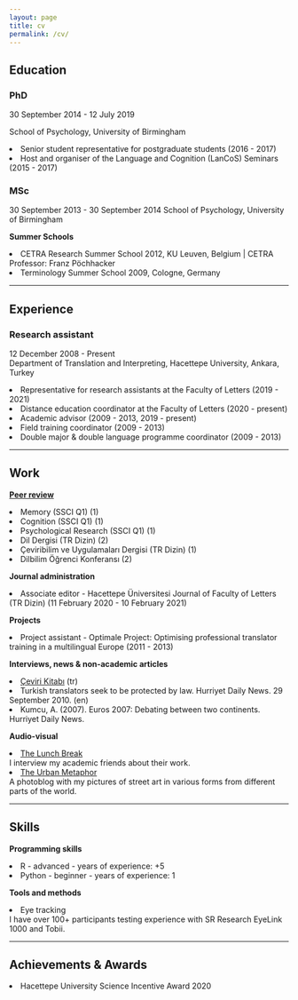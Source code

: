 ```yaml
---
layout: page
title: cv
permalink: /cv/
---
```


<h2>Education</h2>

<h3>PhD</h3>
<p>30 September 2014 - 12 July 2019</p> 
School of Psychology, University of Birmingham</p>

<p><li>Senior student representative for postgraduate students (2016 - 2017)</li>
<li>Host and organiser of the Language and Cognition (LanCoS) Seminars (2015 - 2017)</li></p>

<h3>MSc</h3>
<p>30 September 2013 - 30 September 2014
School of Psychology, University of Birmingham</p> 

<b>Summer Schools</b>
<p><li>CETRA Research Summer School 2012, KU Leuven, Belgium | CETRA Professor: Franz Pöchhacker</li> 
<li>Terminology Summer School 2009, Cologne, Germany</li></p>

<hr>

<h2>Experience</h2>
<h3>Research assistant</h3>
<p>12 December 2008 - Present<br>
Department of Translation and Interpreting, Hacettepe University, Ankara, Turkey<p>

<p><li>Representative for research assistants at the Faculty of Letters (2019 - 2021)</li>
<li>Distance education coordinator at the Faculty of Letters (2020 - present)</li>
<li>Academic advisor (2009 - 2013, 2019 - present)</li>
<li>Field training coordinator (2009 - 2013)</li>
<li>Double major & double language programme coordinator (2009 - 2013)</li></p>

<hr>

<h2>Work</h2>
<a href="https://publons.com/researcher/1692089/alper-kumcu/peer-review/" target="_blank"><b>Peer review</b></a><br>
<p><li>Memory (SSCI Q1) (1)</li>
<li>Cognition (SSCI Q1) (1)</li>
<li>Psychological Research (SSCI Q1) (1)</li>
<li>Dil Dergisi (TR Dizin) (2)</li>
<li>Çeviribilim ve Uygulamaları Dergisi (TR Dizin) (1)</li>
<li>Dilbilim Öğrenci Konferansı (2)</li></p>

<b>Journal administration</b>
<p><li>Associate editor - Hacettepe Üniversitesi Journal of Faculty of Letters (TR Dizin) (11 February 2020 - 10 February 2021)</li></p>

<b>Projects</b>
<p><li>Project assistant - Optimale Project: Optimising professional translator training in a multilingual Europe (2011 - 2013)</li></p>

<b>Interviews, news & non-academic articles</b>
<p><li><a href="https://www.cevirikitabi.com/cevirmenler-ne-isler-ceviriyor/ars-gor-alper-kumcu/" target="_blank">Çeviri Kitabı</a> (tr)</li>
<li>Turkish translators seek to be protected by law. Hurriyet Daily News. 29 September 2010. (en)</li>
<li>Kumcu, A. (2007). Euros 2007: Debating between two continents. Hurriyet Daily News.</li></p>

<b>Audio-visual</b>
<p><li><a href="https://www.youtube.com/channel/UCik4DV7sIoIMC8Msv2eGVaw" target="_blank">The Lunch Break</a></li>
I interview my academic friends about their work.
<li><a href="https://theurbanmetaphor.tumblr.com" target="_blank">The Urban Metaphor</a></li>
A photoblog with my pictures of street art in various forms from different parts of the world.</p>

<hr>
  
<h2>Skills</h2>
<b>Programming skills</b>
<p><li>R - advanced - years of experience: +5 </li> 
<li>Python - beginner - years of experience: 1 </li></p>

<b>Tools and methods</b>
<p><li>Eye tracking</li> 
I have over 100+ participants testing experience with SR Research EyeLink 1000 and Tobii.</p>

<hr>

<h2>Achievements & Awards</h2>
<p><li>Hacettepe University Science Incentive Award 2020</li></p>
